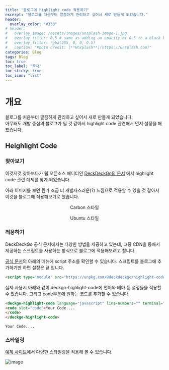 ```yaml
---
title: "블로그에 highlight code 적용하기"
excerpt: "블로그를 처음부터 깔끔하게 관리하고 싶어서 새로 만들게 되었습니다."
header:
  overlay_color: "#333"
# header:
#   overlay_image: /assets/images/unsplash-image-1.jpg
#   overlay_filter: 0.5 # same as adding an opacity of 0.5 to a black background
#   overlay_filter: rgba(255, 0, 0, 0.5)
#   caption: "Photo credit: [**Unsplash**](https://unsplash.com)"
categories: Blog
tags: Blog
toc: true
toc_label: "목차"
toc_sticky: true 
toc_icon: "list"
---
```


# 개요

블로그를 처음부터 깔끔하게 관리하고 싶어서 새로 만들게 되었습니다.    
아무래도 개발 중심의 블로그가 될 것 같아서 highlight code 관련해서 먼저 설정을 해봤습니다.    

## Heighlight Code

### 찾아보기
이것저것 찾아보다가 웹 오픈소스 에디터인 [DeckDeckGo의 문서](https://docs.deckdeckgo.com/?path=/docs/components-highlight-code--highlight-code) 에서 highlight code 관련 예제를 찾게 되었습니다.


아래 이미지를 보면 뭔가 조금 더 개발자스러운(?) 느낌으로 적용할 수 있을 것 같아서 이것을 블로그에 적용해보기로 했습니다.

<p style="text-align: center">
  <img src="https://user-images.githubusercontent.com/20354164/118154391-f32b8b80-b451-11eb-8060-d55b0e359cc2.png" alt><br/>
  <span>Carbon 스타일</span>
</p>

<p style="text-align: center">
  <img src="https://user-images.githubusercontent.com/20354164/118154889-92508300-b452-11eb-94a2-e687297b6ac4.png" alt><br/>
  <span>Ubuntu 스타일</span>
</p>

### 적용하기
DeckDeckGo 공식 문서에서는 다양한 방법을 제공하고 있는데, 그중 CDN을 통해서 제공하는 스크립트를 사용하는 방식으로 블로그에 적용해보려고 합니다.

[공식 문서](https://docs.deckdeckgo.com/?path=/docs/components-highlight-code--highlight-code)의 아래의 메뉴에 script 주소를 확인할 수 있습니다. 스크립트를 블로그에 추가하기만 하면 설정은 끝 입니다.

~~~ html
<script type="module" src="https://unpkg.com/@deckdeckgo/highlight-code@latest/dist/deckdeckgo-highlight-code/deckdeckgo-highlight-code.esm.js"></script>
~~~

실제 사용시 아래와 같이 deckgo-highlight-code에 언어와 테마 등 설정들을 적용할 수 있습니다. 그리고 code부분에 원하는 코드를 추가할 수 있습니다.

~~~ html
<deckgo-highlight-code language="javascript" line-numbers="" terminal="carbon" theme="dracula" editable="false">
<code slot="code">Your Code....
</code>
</deckgo-highlight-code>
~~~

<deckgo-highlight-code language="javascript" line-numbers="" terminal="carbon" theme="dracula" editable="false">
<code slot="code">Your Code....
</code>
</deckgo-highlight-code>

### 스타일링
[예제 사이트](https://docs.deckdeckgo.com/?path=/story/components-highlight-code--highlight-code&args=language:dart;highlightLines)에서 다양한 스타일링을 적용해 볼 수 있습니다.

![image](https://user-images.githubusercontent.com/20354164/118158009-3556cc00-b456-11eb-80cc-202abf03abe1.png)